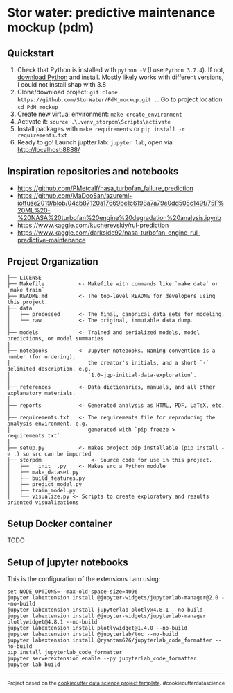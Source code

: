 Stor water: predictive maintenance mockup (pdm)
==============================


## Quickstart

1. Check that Python is installed with `python -V` (I use `Python 3.7.4`). If not, [download Python](https://www.python.org/downloads/release/python-374/) and install. Mostly likely works with different versions, I could not install shap with 3.8
2. Clone/download project: `git clone https://github.com/StorWater/PdM_mockup.git .`. Go to project location `cd PdM_mockup`
3. Create new virtual environment: `make create_environment`
4. Activate it: `source .\.venv_storpdm\Scripts\activate`
5. Install packages with `make requirements` or `pip install -r requirements.txt`
6. Ready to go! Launch juptter lab: `jupyter lab`, open via [http://localhost:8888/](http://localhost:8050/)


## Inspiration repositories and notebooks

- https://github.com/PMetcalf/nasa_turbofan_failure_prediction
- https://github.com/MaDooSan/azureml-iotfuse2019/blob/04cb87120a17669be1c6198a7a79e0dd505c149f/75F%20ML%20-%20NASA%20turbofan%20engine%20degradation%20analysis.ipynb
- https://www.kaggle.com/kucherevskiy/rul-prediction
- https://www.kaggle.com/darkside92/nasa-turbofan-engine-rul-predictive-maintenance

Project Organization
------------

    ├── LICENSE
    ├── Makefile           <- Makefile with commands like `make data` or `make train`
    ├── README.md          <- The top-level README for developers using this project.
    ├── data
    │   ├── processed      <- The final, canonical data sets for modeling.
    │   └── raw            <- The original, immutable data dump.
    │
    ├── models             <- Trained and serialized models, model predictions, or model summaries
    │
    ├── notebooks          <- Jupyter notebooks. Naming convention is a number (for ordering),
    │                         the creator's initials, and a short `-` delimited description, e.g.
    │                         `1.0-jqp-initial-data-exploration`.
    │
    ├── references         <- Data dictionaries, manuals, and all other explanatory materials.
    │
    ├── reports            <- Generated analysis as HTML, PDF, LaTeX, etc.
    │
    ├── requirements.txt   <- The requirements file for reproducing the analysis environment, e.g.
    │                         generated with `pip freeze > requirements.txt`
    │
    ├── setup.py           <- makes project pip installable (pip install -e .) so src can be imported
    ├── storpdm                <- Source code for use in this project.
    │   ├── __init__.py    <- Makes src a Python module      
    │   ├── make_dataset.py
    │   ├── build_features.py
    │   ├── predict_model.py
    │   ├── train_model.py
    │   └── visualize.py <- Scripts to create exploratory and results oriented visualizations


## Setup Docker container

TODO


## Setup of jupyter notebooks

This is the configuration of the extensions I am using:

```
set NODE_OPTIONS=--max-old-space-size=4096
jupyter labextension install @jupyter-widgets/jupyterlab-manager@2.0 --no-build
jupyter labextension install jupyterlab-plotly@4.8.1 --no-build
jupyter labextension install @jupyter-widgets/jupyterlab-manager plotlywidget@4.8.1 --no-build
jupyter labextension install plotlywidget@1.4.0 --no-build
jupyter labextension install @jupyterlab/toc --no-build
jupyter labextension install @ryantam626/jupyterlab_code_formatter --no-build
pip install jupyterlab_code_formatter
jupyter serverextension enable --py jupyterlab_code_formatter
jupyter lab build
```


--------

<p><small>Project based on the <a target="_blank" href="https://drivendata.github.io/cookiecutter-data-science/">cookiecutter data science project template</a>. #cookiecutterdatascience</small></p>
